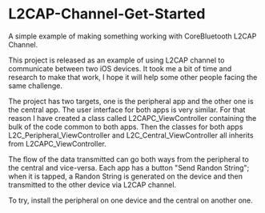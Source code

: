 # L2CAP-Channel-Get-Started
A simple example of making something working with CoreBluetooth L2CAP Channel.

This project is released as an example of using L2CAP channel to communicate between two iOS devices. It took me a bit of time and research to make that work, I hope it will help some other people facing the same challenge.

The project has two targets, one is the peripheral app and the other one is the central app. The user interface for both apps is very similar. For that reason I have created a class called L2CAPC_ViewController containing the bulk of the code common to both apps. Then the classes for both apps L2C_Peripheral_ViewController and L2C_Central_ViewController all inherits from L2CAPC_ViewController.

The flow of the data transmitted can go both ways from the peripheral to the central and vice-versa. Each app has a button "Send Randon String"; when it is tapped, a Randon String is generated on the device and then transmitted to the other device via L2CAP channel.

To try, install the peripheral on one device and the central on another one.
